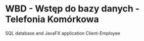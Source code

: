 # WBD - Wstęp do bazy danych - Telefonia Komórkowa
SQL database and JavaFX application Client-Employee
